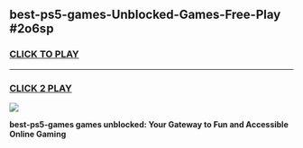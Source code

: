 
## best-ps5-games-Unblocked-Games-Free-Play #2o6sp
<h3>
<a href="https://us.freeplayer.one?title=best-ps5-games&ref=9M">CLICK TO PLAY</a></h3>
<hr>

<h3>
<a href="https://us.freeplayer.one?title=best-ps5-games&ref=9M">CLICK 2 PLAY</a>
  
</h3>

<a href="https://us.freeplayer.one?title=best-ps5-games&ref=9M"><img src="https://clearcache.store/games.png"></a>


**best-ps5-games games unblocked: Your Gateway to Fun and Accessible Online Gaming**
